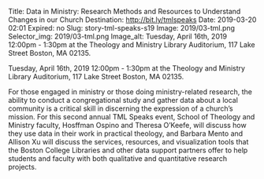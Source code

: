 Title: Data in Ministry: Research Methods and Resources to Understand Changes in our Church
Destination: http://bit.ly/tmlspeaks
Date: 2019-03-20 02:01
Expired:  no
Slug: story-tml-speaks-s19
Image: 2019/03-tml.png
Selector_img: 2019/03-tml.png
Image_alt: Tuesday, April 16th, 2019 12:00pm - 1:30pm at the Theology and Ministry Library Auditorium, 117 Lake Street Boston, MA 02135. 

Tuesday, April 16th, 2019 12:00pm - 1:30pm at the Theology and Ministry Library Auditorium, 117 Lake Street Boston, MA 02135. 

For those engaged in ministry or those doing ministry-related research, the ability to conduct a congregational study and gather data about a local community is a critical skill in discerning the expression of a church’s mission. For this second annual TML Speaks event, School of Theology and Ministry faculty, Hosffman Ospino and Theresa O’Keefe, will discuss how they use data in their work in practical theology, and Barbara Mento and Allison Xu will discuss the services, resources, and visualization tools that the Boston College Libraries and other data support partners offer to help students and faculty with both qualitative and quantitative research projects.  
